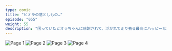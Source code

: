 ```yaml
---
type: comic
title: "ビオラの落としもの…"
episode: "055"
weight: 55
description: "困っていたビオラちゃんに感謝されて、浮かれて走り去る最高にハッピーなねこのオレンジでした！ 🤣"
---
```


![Page 1](name-1.jpg)
![Page 2](name-2.jpg)
![Page 3](name-3.jpg)
![Page 4](name-4.jpg)
